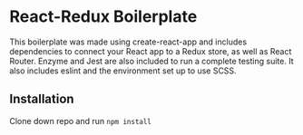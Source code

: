 # React-Redux Boilerplate

This boilerplate was made using create-react-app and includes dependencies to connect your React app to a Redux store, as well as React Router. Enzyme and Jest are also included to run a complete testing suite. It also includes eslint and the environment set up to use SCSS. 

## Installation

Clone down repo and run `npm install`

